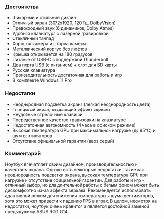 ### **Достоинства**

*   Шикарный и стильный дизайн
*   Отличный экран (3072x1920, 120 Гц, DolbyVision)
*   Превосходный звук (6 динамиков, Dolby Atmos)
*   Удобная клавиатура с лазерной гравировкой
*   Стеклянный тачпад
*   Хорошая камера и шторка камеры
*   Металлический корпус без люфтов
*   Крышка открывается на 180 градусов
*   Питание от USB-C с поддержкой Thunderbolt
*   Два порта USB (с питанием) + слот для SD карты
*   Русская клавиатура
*   Производительность достаточная для работы и игр
*   В комплекте Windows 11 Pro

### **Недостатки**

*   Неоднородная подсветка экрана (легкая неоднородность цвета)
*   Глянцевый экран, создающий эффект зеркала
*   Неудобные стрелочные клавиши
*   Посредственное качество гравировки на клавиатуре
*   Недостаточная автономность (4 часа в офисном режиме)
*   Высокая температура GPU при максимальной нагрузке (до 95°C) и шум вентиляторов
*   Отсутствие официальной гарантии (ввоз серый)

### **Комментарий**

Ноутбук впечатляет своим дизайном, производительностью и качеством экрана. Однако есть некоторые недостатки, такие как неоднородность подсветки экрана, высокая температура GPU при нагрузке и отсутствие официальной гарантии.  Для работы и игр - отличный выбор, но для длительной работы с белым фоном может быть дискомфортно из-за эффекта зеркала. Рекомендуется использовать адаптивный режим для снижения температуры и шума вентиляторов, хотя это может привести к падению FPS в играх.  В целом, несмотря на недостатки, ноутбук очень нравится и является достойной заменой предыдущему ASUS ROG G14.
